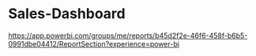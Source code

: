 # Sales-Dashboard
https://app.powerbi.com/groups/me/reports/b45d2f2e-46f6-458f-b6b5-0991dbe04412/ReportSection?experience=power-bi
